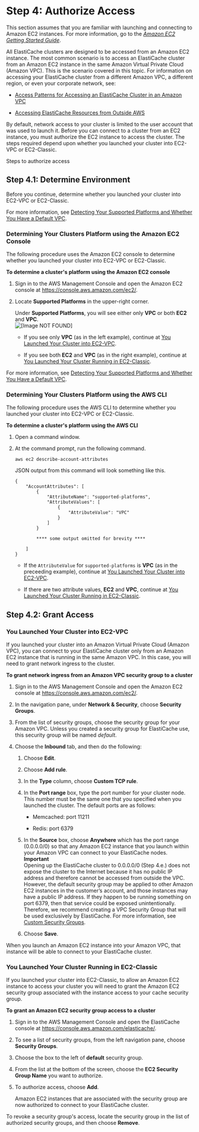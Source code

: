 # Step 4: Authorize Access<a name="GettingStarted.AuthorizeAccess"></a>

 This section assumes that you are familiar with launching and connecting to Amazon EC2 instances\. For more information, go to the *[Amazon EC2 Getting Started Guide](http://docs.aws.amazon.com/AWSEC2/latest/GettingStartedGuide/)*\. 

All ElastiCache clusters are designed to be accessed from an Amazon EC2 instance\. The most common scenario is to access an ElastiCache cluster from an Amazon EC2 instance in the same Amazon Virtual Private Cloud \(Amazon VPC\)\. This is the scenario covered in this topic\. For information on accessing your ElastiCache cluster from a different Amazon VPC, a different region, or even your corporate network, see:

+ [Access Patterns for Accessing an ElastiCache Cluster in an Amazon VPC](elasticache-vpc-accessing.md)

+ [Accessing ElastiCache Resources from Outside AWS](Access.Outside.md)

By default, network access to your cluster is limited to the user account that was used to launch it\. Before you can connect to a cluster from an EC2 instance, you must authorize the EC2 instance to access the cluster\. The steps required depend upon whether you launched your cluster into EC2\-VPC or EC2\-Classic\.

Steps to authorize access

## Step 4\.1: Determine Environment<a name="getting-started-authorize-access-vpc-or-classic"></a>

Before you continue, determine whether you launched your cluster into EC2\-VPC or EC2\-Classic\.

For more information, see [Detecting Your Supported Platforms and Whether You Have a Default VPC](http://docs.aws.amazon.com/AmazonVPC/latest/UserGuide/default-vpc.html#detecting-platform)\.

### Determining Your Clusters Platform using the Amazon EC2 Console<a name="getting-started-authorize-access-vpc-or-classic-console"></a>

The following procedure uses the Amazon EC2 console to determine whether you launched your cluster into EC2\-VPC or EC2\-Classic\.

**To determine a cluster's platform using the Amazon EC2 console**

1. Sign in to the AWS Management Console and open the Amazon EC2 console at [https://console\.aws\.amazon\.com/ec2/](https://console.aws.amazon.com/ec2/)\.

1. Locate **Supported Platforms** in the upper\-right corner\.

   Under **Supported Platforms**, you will see either only **VPC** or both **EC2** and **VPC**\.  
![\[Image NOT FOUND\]](http://docs.aws.amazon.com/AmazonElastiCache/latest/UserGuide/images/ElastiCache-EC2-SupportedPlatforms.png)

   + If you see only **VPC** \(as in the left example\), continue at [You Launched Your Cluster into EC2\-VPC](#GettingStarted.AuthorizeAccess.VPC)\.

   + If you see both **EC2** and **VPC** \(as in the right example\), continue at [You Launched Your Cluster Running in EC2\-Classic](#GettingStarted.AuthorizeAccess.Classic)\.

For more information, see [Detecting Your Supported Platforms and Whether You Have a Default VPC](http://docs.aws.amazon.com/AmazonVPC/latest/UserGuide/default-vpc.html#detecting-platform)\.

### Determining Your Clusters Platform using the AWS CLI<a name="getting-started-authorize-access-vpc-or-classic-cli"></a>

The following procedure uses the AWS CLI to determine whether you launched your cluster into EC2\-VPC or EC2\-Classic\.

**To determine a cluster's platform using the AWS CLI**

1. Open a command window\.

1. At the command prompt, run the following command\.

   ```
   aws ec2 describe-account-attributes
   ```

   JSON output from this command will look something like this\.

   ```
   {
       "AccountAttributes": [
           {
               "AttributeName": "supported-platforms", 
               "AttributeValues": [
                   {
                       "AttributeValue": "VPC"
                   }
               ]
           }
           
           **** some output omitted for brevity ****
           
       ]
   }
   ```

   + If the `AttributeValue` for `supported-platforms` is **VPC** \(as in the preceeding example\), continue at [You Launched Your Cluster into EC2\-VPC](#GettingStarted.AuthorizeAccess.VPC)\.

   + If there are two attribute values, **EC2** and **VPC**, continue at [You Launched Your Cluster Running in EC2\-Classic](#GettingStarted.AuthorizeAccess.Classic)\.

## Step 4\.2: Grant Access<a name="getting-started-grant-access"></a>

### You Launched Your Cluster into EC2\-VPC<a name="GettingStarted.AuthorizeAccess.VPC"></a>

If you launched your cluster into an Amazon Virtual Private Cloud \(Amazon VPC\), you can connect to your ElastiCache cluster only from an Amazon EC2 instance that is running in the same Amazon VPC\. In this case, you will need to grant network ingress to the cluster\.

**To grant network ingress from an Amazon VPC security group to a cluster**

1. Sign in to the AWS Management Console and open the Amazon EC2 console at [https://console\.aws\.amazon\.com/ec2/](https://console.aws.amazon.com/ec2/)\.

1. In the navigation pane, under **Network & Security**, choose **Security Groups**\.

1. From the list of security groups, choose the security group for your Amazon VPC\. Unless you created a security group for ElastiCache use, this security group will be named *default*\.

1. Choose the **Inbound** tab, and then do the following:

   1. Choose **Edit**\.

   1. Choose **Add rule**\.

   1. In the **Type** column, choose **Custom TCP rule**\.

   1. In the **Port range** box, type the port number for your cluster node\. This number must be the same one that you specified when you launched the cluster\. The default ports are as follows:

      + Memcached: port 11211

      + Redis: port 6379

   1. In the **Source** box, choose **Anywhere** which has the port range \(0\.0\.0\.0/0\) so that any Amazon EC2 instance that you launch within your Amazon VPC can connect to your ElastiCache nodes\.
**Important**  
Opening up the ElastiCache cluster to 0\.0\.0\.0/0 \(Step 4\.e\.\) does not expose the cluster to the Internet because it has no public IP address and therefore cannot be accessed from outside the VPC\. However, the default security group may be applied to other Amazon EC2 instances in the customer’s account, and those instances may have a public IP address\. If they happen to be running something on port 6379, then that service could be exposed unintentionally\. Therefore, we recommend creating a VPC Security Group that will be used exclusively by ElastiCache\. For more information, see [Custom Security Groups](http://docs.aws.amazon.com/AWSEC2/latest/UserGuide/using-network-security.html#creating-your-own-security-groups)\.

   1. Choose **Save**\.

When you launch an Amazon EC2 instance into your Amazon VPC, that instance will be able to connect to your ElastiCache cluster\.

### You Launched Your Cluster Running in EC2\-Classic<a name="GettingStarted.AuthorizeAccess.Classic"></a>

If you launched your cluster into EC2\-Classic, to allow an Amazon EC2 instance to access your cluster you will need to grant the Amazon EC2 security group associated with the instance access to your cache security group\.

**To grant an Amazon EC2 security group access to a cluster**

1. Sign in to the AWS Management Console and open the ElastiCache console at [ https://console\.aws\.amazon\.com/elasticache/](https://console.aws.amazon.com/elasticache/)\.

1. To see a list of security groups, from the left navigation pane, choose **Security Groups**\.

1. Choose the box to the left of **default** security group\.

1. From the list at the bottom of the screen, choose the **EC2 Security Group Name** you want to authorize\.

1. To authorize access, choose **Add**\.

   Amazon EC2 instances that are associated with the security group are now authorized to connect to your ElastiCache cluster\.

To revoke a security group's access, locate the security group in the list of authorized security groups, and then choose **Remove**\.